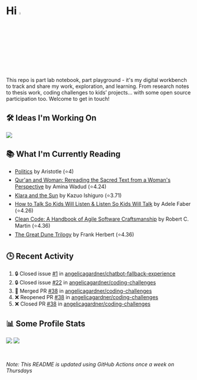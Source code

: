 # Hi <img src="https://media.giphy.com/media/hvRJCLFzcasrR4ia7z/giphy.gif" width="4%">

This repo is part lab notebook, part playground - it's my digital workbench to track and share my work, exploration, and learning. From research notes to thesis work, coding challenges to kids’ projects... with some open source participation too. Welcome to get in touch!

## 🛠️ Ideas I'm Working On

<p align=left>
    <a href="https://github.com/angelicagardner/kids-coding-curriculum">
      <img align="center" src="https://github-readme-stats.vercel.app/api/pin/?username=angelicagardner&repo=kids-coding-curriculum&theme=neon" />
    </a>
</p>

## 📚 What I'm Currently Reading

<!-- GOODREADS-LIST:START -->
- [Politics](https://www.goodreads.com/review/show/7958503441?utm_medium=api&utm_source=rss) by Aristotle (⭐️4)
- [Qur'an and Woman: Rereading the Sacred Text from a Woman's Perspective](https://www.goodreads.com/review/show/5037786836?utm_medium=api&utm_source=rss) by Amina Wadud (⭐️4.24)
- [Klara and the Sun](https://www.goodreads.com/review/show/7924514848?utm_medium=api&utm_source=rss) by Kazuo Ishiguro (⭐️3.71)
- [How to Talk So Kids Will Listen & Listen So Kids Will Talk](https://www.goodreads.com/review/show/6471989651?utm_medium=api&utm_source=rss) by Adele Faber (⭐️4.26)
- [Clean Code: A Handbook of Agile Software Craftsmanship](https://www.goodreads.com/review/show/4791140064?utm_medium=api&utm_source=rss) by Robert C. Martin (⭐️4.36)
- [The Great Dune Trilogy](https://www.goodreads.com/review/show/7479855516?utm_medium=api&utm_source=rss) by Frank Herbert (⭐️4.36)
<!-- GOODREADS-LIST:END -->

## 🕒 Recent Activity

<!--START_SECTION:activity-->
1. 🔒 Closed issue [#1](https://github.com/angelicagardner/chatbot-fallback-experience/issues/1) in [angelicagardner/chatbot-fallback-experience](https://github.com/angelicagardner/chatbot-fallback-experience)
2. 🔒 Closed issue [#22](https://github.com/angelicagardner/coding-challenges/issues/22) in [angelicagardner/coding-challenges](https://github.com/angelicagardner/coding-challenges)
3. 🎉 Merged PR [#38](https://github.com/angelicagardner/coding-challenges/pull/38) in [angelicagardner/coding-challenges](https://github.com/angelicagardner/coding-challenges)
4. ❌ Reopened PR [#38](https://github.com/angelicagardner/coding-challenges/pull/38) in [angelicagardner/coding-challenges](https://github.com/angelicagardner/coding-challenges)
5. ❌ Closed PR [#38](https://github.com/angelicagardner/coding-challenges/pull/38) in [angelicagardner/coding-challenges](https://github.com/angelicagardner/coding-challenges)
<!--END_SECTION:activity-->

## 📊 Some Profile Stats

<p align="left">
  <img src="https://github-readme-stats.vercel.app/api?username=angelicagardner&theme=dark&show_icons=true&count_private=true"/>
  <img src="https://github-readme-stats-anuraghazra1.vercel.app/api/top-langs/?username=angelicagardner&layout=compact&theme=dark"/>
</p>

<br/>

*Note: This README is updated using GitHub Actions once a week on Thursdays*

